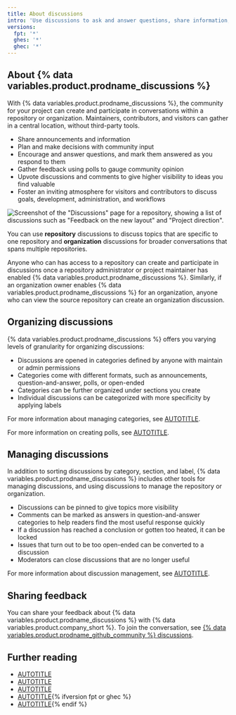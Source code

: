 ```yaml
---
title: About discussions
intro: 'Use discussions to ask and answer questions, share information, make announcements, and conduct or participate in a conversation about a project.'
versions:
  fpt: '*'
  ghes: '*'
  ghec: '*'
---
```



## About {% data variables.product.prodname_discussions %}

With {% data variables.product.prodname_discussions %}, the community for your project can create and participate in conversations within a repository or organization. Maintainers, contributors, and visitors can gather in a central location, without third-party tools.

* Share announcements and information
* Plan and make decisions with community input
* Encourage and answer questions, and mark them answered as you respond to them
* Gather feedback using polls to gauge community opinion
* Upvote discussions and comments to give higher visibility to ideas you find valuable
* Foster an inviting atmosphere for visitors and contributors to discuss goals, development, administration, and workflows

![Screenshot of the "Discussions" page for a repository, showing a list of discussions such as "Feedback on the new layout" and "Project direction".](/assets/images/help/discussions/hero.png)

You can use **repository** discussions to discuss topics that are specific to one repository and **organization** discussions for broader conversations that spans multiple repositories.

Anyone who can has access to a repository can create and participate in discussions once a repository administrator or project maintainer has enabled {% data variables.product.prodname_discussions %}. Similarly, if an organization owner enables {% data variables.product.prodname_discussions %} for an organization, anyone who can view the source repository can create an organization discussion.

## Organizing discussions

{% data variables.product.prodname_discussions %} offers you varying levels of granularity for organizing discussions:

* Discussions are opened in categories defined by anyone with maintain or admin permissions
* Categories come with different formats, such as announcements, question-and-answer, polls, or open-ended
* Categories can be further organized under sections you create
* Individual discussions can be categorized with more specificity by applying labels

For more information about managing categories, see [AUTOTITLE](/discussions/managing-discussions-for-your-community/managing-categories-for-discussions).

For more information on creating polls, see [AUTOTITLE](/discussions/collaborating-with-your-community-using-discussions/participating-in-a-discussion#creating-a-poll).

## Managing discussions

In addition to sorting discussions by category, section, and label, {% data variables.product.prodname_discussions %} includes other tools for managing discussions, and using discussions to manage the repository or organization.

* Discussions can be pinned to give topics more visibility
* Comments can be marked as answers in question-and-answer categories to help readers find the most useful response quickly
* If a discussion has reached a conclusion or gotten too heated, it can be locked
* Issues that turn out to be too open-ended can be converted to a discussion
* Moderators can close discussions that are no longer useful

For more information about discussion management, see [AUTOTITLE](/discussions/managing-discussions-for-your-community/managing-discussions).

## Sharing feedback

You can share your feedback about {% data variables.product.prodname_discussions %} with {% data variables.product.company_short %}. To join the conversation, see [{% data variables.product.prodname_github_community %} discussions](https://github.com/orgs/community/discussions/categories/discussions).

## Further reading

* [AUTOTITLE](/get-started/writing-on-github/getting-started-with-writing-and-formatting-on-github/about-writing-and-formatting-on-github)
* [AUTOTITLE](/search-github/searching-on-github/searching-discussions)
* [AUTOTITLE](/account-and-profile/managing-subscriptions-and-notifications-on-github/setting-up-notifications/about-notifications)
* [AUTOTITLE](/communities/moderating-comments-and-conversations){% ifversion fpt or ghec %}
* [AUTOTITLE](/communities/maintaining-your-safety-on-github){% endif %}
